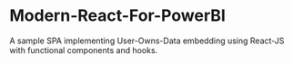 # Modern-React-For-PowerBI
A sample SPA implementing User-Owns-Data embedding using React-JS with functional components and hooks.
